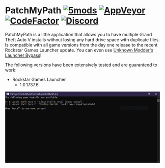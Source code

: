 # PatchMyPath [![5mods][5mods-img]][5mods-url] [![AppVeyor][appveyor-img]][appveyor-url] [![CodeFactor][codefactor-img]][codefactor-url] [![Discord][discord-img]][discord-url]

PatchMyPath is a little application that allows you to have multiple Grand Theft Auto V installs without losing any hard drive space with duplicate files. Is compatible with all game versions from the day one release to the recent Rockstar Games Launcher update. You can even use [Unknown Modder's](https://www.gta5-mods.com/users/Unknown%20Modder) [Launcher Bypass](https://www.gta5-mods.com/tools/gtavlauncherbypass)!

The following versions have been extensively tested and are guaranteed to work:

* Rockstar Games Launcher
    * 1.0.1737.6

<div align="center">
    <img src="preview.png"/>
</div>

[5mods-img]: https://img.shields.io/badge/5mods-download-20BA4E.svg
[5mods-url]: https://www.gta5-mods.com/tools/patchmypath
[appveyor-img]: https://img.shields.io/appveyor/ci/justalemon/patchmypath.svg?label=appveyor
[appveyor-url]: https://ci.appveyor.com/project/justalemon/patchmypath
[codefactor-img]: https://www.codefactor.io/repository/github/justalemon/patchmypath/badge
[codefactor-url]: https://www.codefactor.io/repository/github/justalemon/patchmypath
[discord-img]: https://img.shields.io/badge/discord-join-7289DA.svg
[discord-url]: https://discord.gg/Cf6sspj
[releases-url]: https://github.com/justalemon/PatchMyPath/releases
